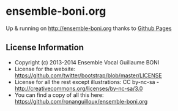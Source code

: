 ensemble-boni.org
=================

Up & running on http://ensemble-boni.org thanks to [Github Pages](https://help.github.com/categories/20/articles)


License Information
-------------------

* Copyright (c) 2013-2014 Ensemble Vocal Guillaume BONI
* License for the website: https://github.com/twitter/bootstrap/blob/master/LICENSE
* License for all the rest except illustrations: CC by-nc-sa - http://creativecommons.org/licenses/by-nc-sa/3.0
* You can find a copy of all this here: https://github.com/ronanguilloux/ensemble-boni.org

